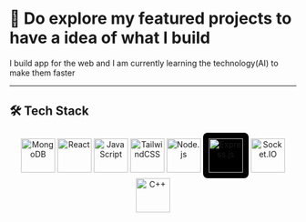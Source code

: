 # 🚀 Do explore my featured projects to have a idea of what I build

I build app for the web and I am currently learning the technology(AI) to make them faster

---

## 🛠️ Tech Stack

<div align="center">

<img src="https://cdn.jsdelivr.net/gh/devicons/devicon/icons/mongodb/mongodb-original.svg" width="60" height="60" alt="MongoDB" /> 


<img src="https://cdn.jsdelivr.net/gh/devicons/devicon/icons/react/react-original.svg" width="60" height="60" alt="React" />

<img src="https://cdn.jsdelivr.net/gh/devicons/devicon/icons/javascript/javascript-original.svg" width="60" height="60" alt="JavaScript" />


<img src="https://www.vectorlogo.zone/logos/tailwindcss/tailwindcss-icon.svg" width="60" height="60" alt="TailwindCSS" />

<img src="https://cdn.jsdelivr.net/gh/devicons/devicon/icons/nodejs/nodejs-original.svg" width="60" height="60" alt="Node.js" />

<img src="https://cdn.jsdelivr.net/gh/devicons/devicon/icons/express/express-original.svg" width="60" height="60" alt="Express.js" style="background-color:black; padding:10px; border-radius:8px;" />


<img src="https://cdn.worldvectorlogo.com/logos/socket-io.svg" width="60" height="60" alt="Socket.IO" />

<img src="https://cdn.jsdelivr.net/gh/devicons/devicon/icons/cplusplus/cplusplus-original.svg" width="60" height="60" alt="C++" />

</div>
